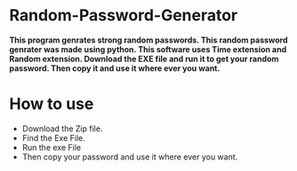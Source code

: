 # Random-Password-Generator

**This program genrates strong random passwords.
This random password genrater was made using python.
This software uses Time extension and Random extension.
Download the EXE file and run it to get your random password.
Then copy it and use it where ever you want.**

# How to use
* Download the Zip file.
* Find the Exe File.
* Run the exe File
* Then copy your password and use it where ever you want.
